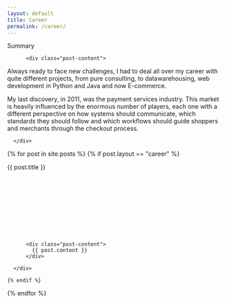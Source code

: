 ```yaml
---
layout: default
title: Career
permalink: /career/
---
```


<div class="home">

  <div class="posts card">
      <div class="card-content white-text">
          <span class="card-title">Summary</span>

          <div class="post-content">
<p>
Always ready to face new challenges, I had to deal all over my career with quite different projects, from pure consulting, to datawarehousing, web development in Python and Java and now E-commerce.
</p><p>
My last discovery, in 2011, was the payment services industry. This market is heavily influenced by the enormous number of players, each one with a different perspective on how systems should communicate, which standards they should follow and which workflows should guide shoppers and merchants through the checkout process.
</p>
          </div>

      </div>
   </div>

{% for post in site.posts %}
    {% if post.layout == "career" %}
  <div class="posts card">
      <div class="card-content white-text">
          <div class="card-title company-header">
              <div class="company-name">{{ post.title }}</div>
              <div class="company-logo">
                <a data-title="{{ post.title }}" href="{{ post.company_site}}" target="_blank">
                  <svg class="career-logo"><use xlink:href="#{{ post.logo }}"></use></svg>
                </a>
              </div>
              <!-- div style="clear:both;" -->
          </div>

          <div class="post-content">
            {{ post.content }}
          </div>

      </div>
   </div>

    {% endif %}
{% endfor %}

</div>
